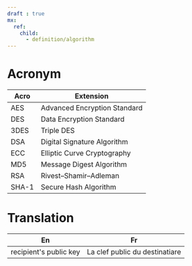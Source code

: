 ```yaml
---
draft : true
mx:  
  ref:  
    child:  
      - definition/algorithm
---
```


# Acronym
|Acro|Extension|
|-|-|
|AES|Advanced Encryption Standard|
|DES|Data Encryption Standard|
|3DES|Triple DES|
|DSA|Digital Signature Algorithm|
|ECC|Elliptic Curve Cryptography|
|MD5|Message Digest Algorithm|
|RSA|Rivest–Shamir–Adleman|
|SHA-1|Secure Hash Algorithm|

# Translation
|En|Fr|
|-|-|
|recipient's public key|La clef public du destinatiare|